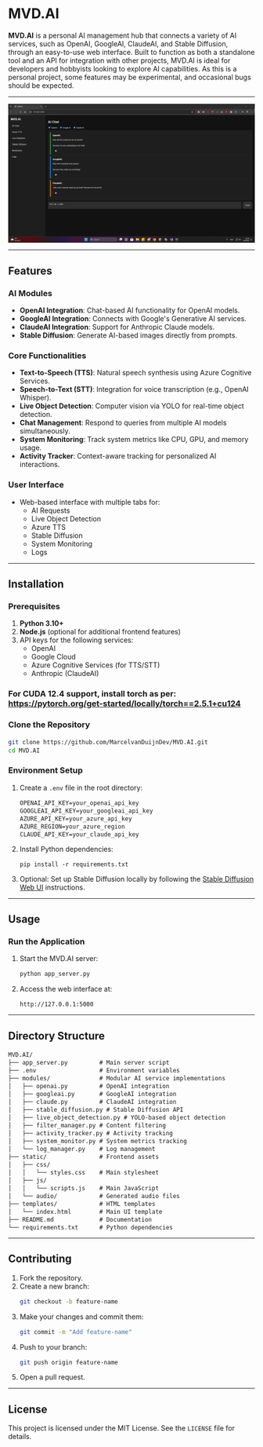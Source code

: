 ﻿# MVD.AI

**MVD.AI**  is a personal AI management hub that connects a variety of AI services, such as OpenAI, GoogleAI, ClaudeAI, and Stable Diffusion, through an easy-to-use web interface. Built to function as both a standalone tool and an API for integration with other projects, MVD.AI is ideal for developers and hobbyists looking to explore AI capabilities. As this is a personal project, some features may be experimental, and occasional bugs should be expected.

---

<img align="center" src="https://raw.githubusercontent.com/MarcelvanDuijnDev/MVD.AI/refs/heads/main/other/interface_example.png">

---

## **Features**

### **AI Modules**
- **OpenAI Integration**: Chat-based AI functionality for OpenAI models.
- **GoogleAI Integration**: Connects with Google's Generative AI services.
- **ClaudeAI Integration**: Support for Anthropic Claude models.
- **Stable Diffusion**: Generate AI-based images directly from prompts.

### **Core Functionalities**
- **Text-to-Speech (TTS)**: Natural speech synthesis using Azure Cognitive Services.
- **Speech-to-Text (STT)**: Integration for voice transcription (e.g., OpenAI Whisper).
- **Live Object Detection**: Computer vision via YOLO for real-time object detection.
- **Chat Management**: Respond to queries from multiple AI models simultaneously.
- **System Monitoring**: Track system metrics like CPU, GPU, and memory usage.
- **Activity Tracker**: Context-aware tracking for personalized AI interactions.

### **User Interface**
- Web-based interface with multiple tabs for:
  - AI Requests
  - Live Object Detection
  - Azure TTS
  - Stable Diffusion
  - System Monitoring
  - Logs

---

## **Installation**

### **Prerequisites**
1. **Python 3.10+**
2. **Node.js** (optional for additional frontend features)
3. API keys for the following services:
   - OpenAI
   - Google Cloud
   - Azure Cognitive Services (for TTS/STT)
   - Anthropic (ClaudeAI)

### For CUDA 12.4 support, install torch as per: https://pytorch.org/get-started/locally/torch==2.5.1+cu124

### **Clone the Repository**
```bash
git clone https://github.com/MarcelvanDuijnDev/MVD.AI.git
cd MVD.AI
```

### **Environment Setup**
1. Create a `.env` file in the root directory:
   ```
   OPENAI_API_KEY=your_openai_api_key
   GOOGLEAI_API_KEY=your_googleai_api_key
   AZURE_API_KEY=your_azure_api_key
   AZURE_REGION=your_azure_region
   CLAUDE_API_KEY=your_claude_api_key
   ```

2. Install Python dependencies:
   ```
   pip install -r requirements.txt
   ```

3. Optional: Set up Stable Diffusion locally by following the [Stable Diffusion Web UI](https://github.com/AUTOMATIC1111/stable-diffusion-webui) instructions.


---

## **Usage**

### **Run the Application**
1. Start the MVD.AI server:
   ```bash
   python app_server.py
   ```
2. Access the web interface at:
   ```
   http://127.0.0.1:5000
   ```

---

## **Directory Structure**
```
MVD.AI/
├── app_server.py         # Main server script
├── .env                  # Environment variables
├── modules/              # Modular AI service implementations
│   ├── openai.py         # OpenAI integration
│   ├── googleai.py       # GoogleAI integration
│   ├── claude.py         # ClaudeAI integration
│   ├── stable_diffusion.py # Stable Diffusion API
│   ├── live_object_detection.py # YOLO-based object detection
│   ├── filter_manager.py # Content filtering
│   ├── activity_tracker.py # Activity tracking
│   ├── system_monitor.py # System metrics tracking
│   └── log_manager.py    # Log management
├── static/               # Frontend assets
│   ├── css/
│   │   └── styles.css    # Main stylesheet
│   ├── js/
│   │   └── scripts.js    # Main JavaScript
│   └── audio/            # Generated audio files
├── templates/            # HTML templates
│   └── index.html        # Main UI template
├── README.md             # Documentation
└── requirements.txt      # Python dependencies
```

---

## **Contributing**
1. Fork the repository.
2. Create a new branch:
   ```bash
   git checkout -b feature-name
   ```
3. Make your changes and commit them:
   ```bash
   git commit -m "Add feature-name"
   ```
4. Push to your branch:
   ```bash
   git push origin feature-name
   ```
5. Open a pull request.

---

## **License**
This project is licensed under the MIT License. See the `LICENSE` file for details.
